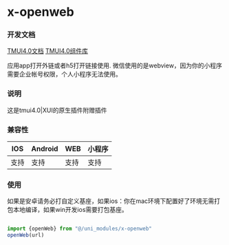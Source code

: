# x-openweb
### 开发文档
[TMUI4.0文档](https://xui.tmui.design/)
[TMUI4.0组件库](https://ext.dcloud.net.cn/plugin?id=16369)

应用app打开外链或者h5打开链接使用.
微信使用的是webview，因为你的小程序需要企业帐号权限，个人小程序无法使用。

### 说明
这是tmui4.0|XUI的原生插件附赠插件

### 兼容性

| IOS | Android | WEB | 小程序 |
| --- | --- | --- | --- |
| 支持 | 支持 | 支持 | 支持 |

### 使用

如果是安卓请务必打自定义基座，如果ios：你在mac环境下配置好了环境无需打包本地编译，如果win开发ios需要打包基座。

```ts

import {openWeb} from "@/uni_modules/x-openweb"
openWeb(url)

```